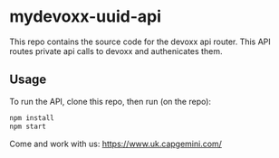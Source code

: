 # mydevoxx-uuid-api
This repo contains the source code for the devoxx api router.
This API routes private api calls to devoxx and authenicates them.

## Usage
To run the API, clone this repo, then run (on the repo):
```bash
npm install
npm start
```

Come and work with us: https://www.uk.capgemini.com/
